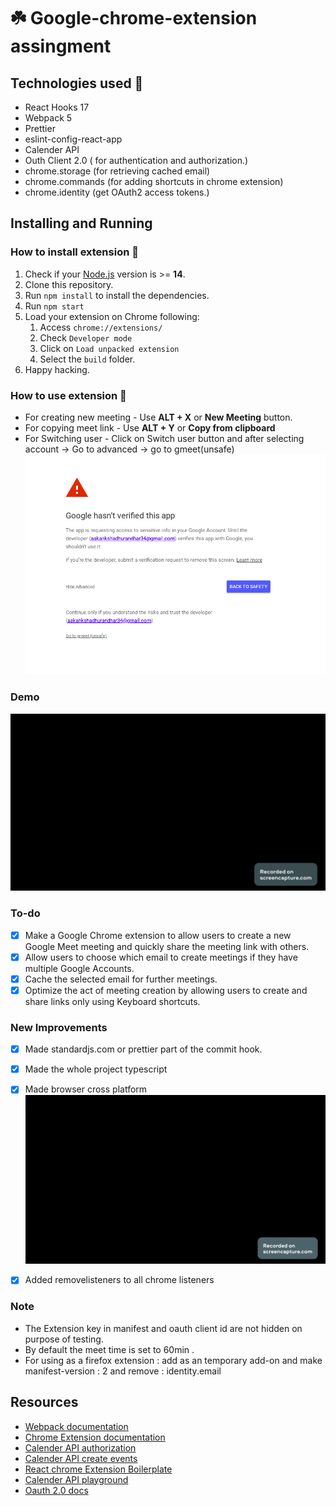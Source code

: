 # :shamrock: Google-chrome-extension assingment

## Technologies used :rocket:

- React Hooks 17
- Webpack 5
- Prettier
- eslint-config-react-app
- Calender API
- Outh Client 2.0 ( for authentication and authorization.)
- chrome.storage (for retrieving cached email)
- chrome.commands (for adding shortcuts in chrome extension)
- chrome.identity (get OAuth2 access tokens.)

## Installing and Running

### How to install extension :hammer:

1. Check if your [Node.js](https://nodejs.org/) version is >= **14**.
2. Clone this repository.
3. Run `npm install` to install the dependencies.
4. Run `npm start`
5. Load your extension on Chrome following:
   1. Access `chrome://extensions/`
   2. Check `Developer mode`
   3. Click on `Load unpacked extension`
   4. Select the `build` folder.
6. Happy hacking.

### How to use extension :bamboo:

- For creating new meeting - Use **ALT + X** or **New Meeting** button.
- For copying meet link - Use **ALT + Y** or **Copy from clipboard**
- For Switching user - Click on Switch user button and after selecting
  account -> Go to advanced -> go to gmeet(unsafe)
  ![Permission](src/assets/img/permission_img.png)

### Demo

![demo](src/assets/img/demo.gif)

### To-do

- [x] Make a Google Chrome extension to allow users to create a new  
       Google Meet meeting and quickly share the meeting link with others.
- [x] Allow users to choose which email to create meetings if they have
      multiple Google Accounts.
- [x] Cache the selected email for further meetings.
- [x] Optimize the act of meeting creation by allowing users to create and
      share links only using Keyboard shortcuts.

### New Improvements

- [x] Made standardjs.com or prettier part of the commit hook.

- [x] Made the whole project typescript
- [x] Made browser cross platform
      ![firefox demo](src/assets/img/firefox.gif)
- [x] Added removelisteners to all chrome listeners

### Note

- The Extension key in manifest and oauth client id are not hidden on purpose of testing.
- By default the meet time is set to 60min .
- For using as a firefox extension : add as an temporary add-on and make manifest-version : 2 and remove : identity.email

## Resources

- [Webpack documentation](https://webpack.js.org/concepts/)
- [Chrome Extension documentation](https://developer.chrome.com/extensions/getstarted)
- [Calender API authorization](https://developers.google.com/calendar/api/guides/auth)
- [Calender API create events](https://developers.google.com/calendar/api/guides/create-events)
- [React chrome Extension Boilerplate](https://github.com/lxieyang/chrome-extension-boilerplate-react)
- [Calender API playground](https://developers.google.com/calendar/api/v3/reference/events)
- [Oauth 2.0 docs](https://developers.google.com/identity/protocols/oauth2)
